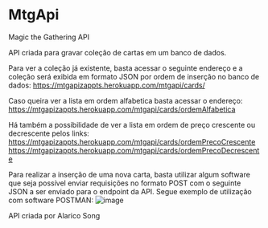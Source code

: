 # MtgApi

Magic the Gathering API

API criada para gravar coleção de cartas em um banco de dados.

Para ver a coleção já existente, basta acessar o seguinte endereço e a coleção será exibida em formato JSON por ordem de inserção no banco de dados:
https://mtgapizappts.herokuapp.com/mtgapi/cards/

Caso queira ver a lista em ordem alfabetica basta acessar o endereço:
https://mtgapizappts.herokuapp.com/mtgapi/cards/ordemAlfabetica

Há também a possibilidade de ver a lista em ordem de preço crescente ou decrescente pelos links:
https://mtgapizappts.herokuapp.com/mtgapi/cards/ordemPrecoCrescente<br>
https://mtgapizappts.herokuapp.com/mtgapi/cards/ordemPrecoDecrescente

Para realizar a inserção de uma nova carta, basta utilizar algum software que seja possível enviar requisições no formato POST com o seguinte JSON a ser enviado para o endpoint da API. Segue exemplo de utilização com software POSTMAN:
![image](https://user-images.githubusercontent.com/7890458/167462520-d8e70c81-39c2-4540-a69e-7debf06b605b.png)


API criada por Alarico Song
